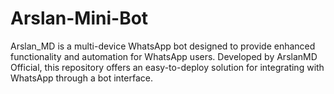 # Arslan-Mini-Bot
Arslan_MD is a multi-device WhatsApp bot designed to provide enhanced functionality and automation for WhatsApp users. Developed by ArslanMD Official, this repository offers an easy-to-deploy solution for integrating with WhatsApp through a bot interface.

